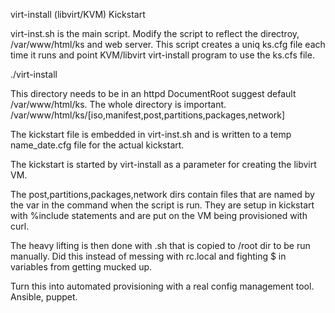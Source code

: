 virt-install (libvirt/KVM) Kickstart

virt-inst.sh is the main script. Modify the script to reflect the directroy, /var/www/html/ks and web server.
This script creates a uniq ks.cfg file each time it runs and point KVM/libvirt virt-install program to use the ks.cfs file.

./virt-install <name> <disc MB> <mem> <vcpu>

This directory needs to be in an httpd DocumentRoot suggest default /var/www/html/ks.
The whole directory is important. /var/www/html/ks/[iso,manifest,post,partitions,packages,network]

The kickstart file is embedded in virt-inst.sh and is written to a temp name_date.cfg file for the actual kickstart.

The kickstart is started by virt-install as a parameter for creating the libvirt VM.

The post,partitions,packages,network dirs contain files that are named by the <name> var in the command when the script is run.
They are setup in kickstart with %include statements and are put on the VM being provisioned with curl.

The heavy lifting is then done with <name>.sh that is copied to /root dir to be run manually. Did this instead of messing with rc.local and fighting $ in variables from getting mucked up.

Turn this into automated provisioning with a real config management tool. Ansible, puppet.
